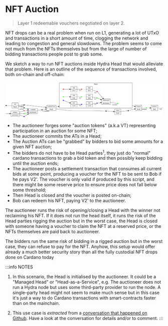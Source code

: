 # NFT Auction

> Layer 1 redeemable vouchers negotiated on layer 2.

NFT drops can be a real problem when run on L1, generating a lot of UTxO and transactions in a short amount of time, clogging the network and leading to congestion and general slowdowns. The problem seems to come not much from the NFTs themselves but from the large of number of bidding transactions people post to grab some.

We sketch a way to run NFT auctions inside Hydra Head that would alleviate that problem. Here is an outline of the sequence of transactions involved, both on-chain and off-chain:

![](./diagram.png)

- The auctioneer forges some "auction tokens" (a.k.a VT) representing participation in an auction for some NFT;
- The auctioneer commits the ATs in a Head;
- The Auction ATs can be "grabbed" by bidders to bid some amounts for a given NFT auction;
- The bidders do not have to be Head parties<sup>1</sup>, they just do "normal" cardano transactions to grab a bid token and then possibly keep bidding until the auction ends;
- The auctioneer posts a settlement transaction that consumes all current bids at some point, producing a voucher for the NFT to be sent to Bob if he pays V2'. The voucher is only valid if produced by this script, and there might be some reserve price to ensure price does not fall below some threshold;
- Then Head is closed and the voucher is posted on-chain;
- Bob can redeem his NFT, paying V2' to the auctioneer.

The auctioneer runs the risk of opening/closing a Head with the winner not reclaiming his NFT. If it does not run the head itself, it runs the risk of the Head parties rigging the auction but in the worst case, the Head is closed with someone having a voucher to claim the NFT at a reserved price, or the NFTs themselves are paid back to auctioneer.

The bidders run the same risk of bidding in a rigged auction but in the worst case, they can refuse to pay for the NFT. Anyhow, this setup would offer already a much better security story than all the fully custodial NFT drops done on Cardano today

:::info NOTES 

1. In this scenario, the Head is initialised by the auctioneer. It could be a "Managed Head" or "Head-as-a-Service", e.g. The auctioneer does not run a Hydra node but uses some third-party provider to run the node. A single-party head might not seem to make much sense but in this case it's just a way to do Cardano transactions with smart-contracts faster than on the mainchain.

2. This use case is _extracted_ from a [conversation that happened on Github](https://github.com/input-output-hk/hydra/discussions/116). Have a look at the conversation for details and/or to comment.
:::

